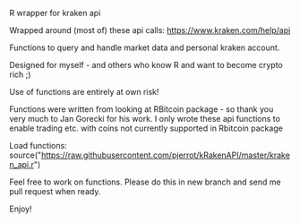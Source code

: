 R wrapper for kraken api

Wrapped around (most of) these api calls: https://www.kraken.com/help/api

Functions to query and handle market data and personal kraken account.

Designed for myself - and others who know R and want to become crypto rich ;)

Use of functions are entirely at own risk!

Functions were written from looking at RBitcoin package - so thank you very much to Jan Gorecki for his work. 
I only wrote these api functions to enable trading etc. with coins not currently supported in Rbitcoin package

Load functions:
source("https://raw.githubusercontent.com/pjerrot/kRakenAPI/master/kraken_api.r")

Feel free to work on functions. Please do this in new branch and send me pull request when ready.

Enjoy!
